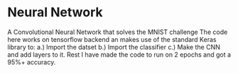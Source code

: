 # Neural Network
A Convolutional Neural Network that solves the MNIST challenge
The code here works on tensorflow backend an makes use of the standard Keras library to:
  a.) Import the datset
  b.) Import the classifier
  c.) Make the CNN and add layers to it.
Rest I have made the code to run on 2 epochs and got a 95%+ accuracy.

